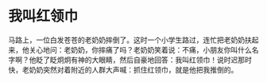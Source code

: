 # 我叫红领巾

马路上，一位白发苍苍的老奶奶摔倒了。这时一个小学生路过，连忙把老奶奶扶起来，他关心地问：老奶奶，你摔痛了吗？老奶奶笑着说：不痛，小朋友你叫什么名字啊？他眨了眨炯炯有神的大眼睛，然后自豪地回答：我叫红领巾！说时迟那时快，老奶奶突然对着附近的人群大声喊：抓住红领巾，就是他把我推倒的。